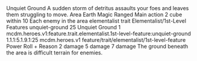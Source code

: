 <ability>
  <name>Unquiet Ground</name>
  <flavor>A sudden storm of detritus assaults your foes and leaves them struggling to move.</flavor>
  <keywords>
    <keyword>Area</keyword>
    <keyword>Earth</keyword>
    <keyword>Magic</keyword>
    <keyword>Ranged</keyword>
  </keywords>
  <type>Main action</type>
  <distance>2 cube within 10</distance>
  <target>Each enemy in the area</target>
  <metadata>
    <class>elementalist</class>
    <feature_type>trait</feature_type>
    <file_dpath>Elementalist/1st-Level Features</file_dpath>
    <item_id>unquiet-ground</item_id>
    <item_index>25</item_index>
    <item_name>Unquiet Ground</item_name>
    <level>1</level>
    <scc>mcdm.heroes.v1:feature.trait.elementalist.1st-level-feature:unquiet-ground</scc>
    <scdc>1.1.1:5.1.9.1:25</scdc>
    <source>mcdm.heroes.v1</source>
    <type>feature/trait/elementalist/1st-level-feature</type>
  </metadata>
  <effects>
    <effect type="roll">
      <roll>Power Roll + Reason</roll>
      <t1>2 damage</t1>
      <t2>5 damage</t2>
      <t3>7 damage</t3>
    </effect>
    <effect type="mundane">The ground beneath the area is difficult terrain for enemies.</effect>
  </effects>
</ability>
